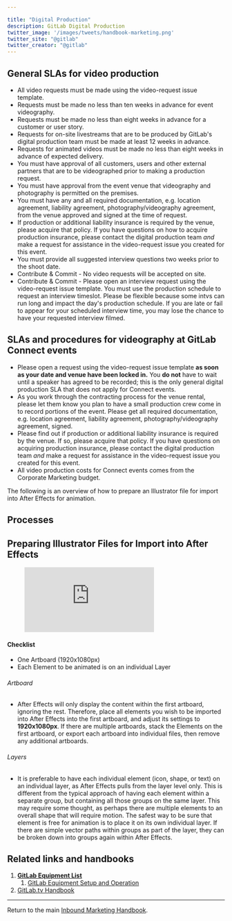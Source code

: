 ```yaml
---

title: "Digital Production"
description: GitLab Digital Production
twitter_image: '/images/tweets/handbook-marketing.png'
twitter_site: "@gitlab"
twitter_creator: "@gitlab"
---
```







## General SLAs for video production

- All video requests must be made using the video-request issue template.
- Requests must be made no less than ten weeks in advance for event videography.
- Requests must be made no less than eight weeks in advance for a customer or user story.
- Requests for on-site livestreams that are to be produced by GitLab's digital production team must be made at least 12 weeks in advance.
- Requests for animated videos must be made no less than eight weeks in advance of expected delivery.
- You must have approval of all customers, users and other external partners that are to be videographed prior to making a production request.
- You must have approval from the event venue that videography and photography is permitted on the premises.
- You must have any and all required documentation, e.g. location agreement, liability agreement, photography/videography agreement, from the venue approved and signed at the time of request.
- If production or additional liability insurance is required by the venue, please acquire that policy. If you have questions on how to acquire production insurance, please contact the digital production team *and* make a request for assistance in the video-request issue you created for this event.
- You must provide all suggested interview questions two weeks prior to the shoot date.
- Contribute & Commit - No video requests will be accepted on site.
- Contribute & Commit - Please open an interview request using the video-request issue template. You must use the production schedule to request an interview timeslot. Please be flexible because some intvs can run long and impact the day's production schedule. If you are late or fail to appear for your scheduled interview time, you may lose the chance to have your requested interview filmed.

## SLAs and procedures for videography at GitLab Connect events

- Please open a request using the video-request issue template **as soon as your date and venue have been locked in.** You **do not** have to wait until a speaker has agreed to be recorded; this is the only general digital production SLA that does not apply for Connect events.
- As you work through the contracting process for the venue rental, please let them know you plan to have a small production crew come in to record portions of the event. Please get all required documentation, e.g. location agreement, liability agreement, photography/videography agreement, signed.
- Please find out if production or additional liability insurance is required by the venue. If so, please acquire that policy. If you have questions on acquiring production insurance, please contact the digital production team *and* make a request for assistance in the video-request issue you created for this event.
- All video production costs for Connect events comes from the Corporate Marketing budget.

The following is an overview of how to prepare an Illustrator file for import into After Effects for animation.

## Processes

## Preparing Illustrator Files for Import into After Effects

<figure class="video_container">
    <iframe src="https://www.youtube.com/embed/9IippiMo0-8" frameborder="0" allowfullscreen="true"> </iframe>
</figure>

#### Checklist

- One Artboard (1920x1080px)
- Each Element to be animated is on an individual Layer

###### Artboard

- After Effects will only display the content within the first artboard, ignoring the rest. Therefore, place all elements you wish to be imported into After Effects into the first artboard, and adjust its settings to **1920x1080px**. If there are multiple artboards, stack the Elements on the first artboard, or export each artboard into individual files, then remove any additional artboards.

###### Layers

- It is preferable to have each individual element (icon, shape, or text) on an individual layer, as After Effects pulls from the layer level only. This is different from the typical approach of having each element within a separate group, but containing all those groups on the same layer. This may require some thought, as perhaps there are multiple elements to an overall shape that will require motion. The safest way to be sure that element is free for animation is to place it on its own individual layer. If there are simple vector paths within groups as part of the layer, they can be broken down into groups again within After Effects.

## Related links and handbooks

1. **[GitLab Equipment List](/handbook/marketing/brand-and-product-marketing/content/digital-production/digital-production-equipment-list/)**
     1. [GitLab Equipment Setup and Operation](/handbook/marketing/brand-and-product-marketing/content/digital-production/digital-production-equipment-list/black-magic-pocket-cinema-camera/)
1. [GitLab.tv Handbook](/handbook/marketing/brand-and-product-marketing/content/digital-production/gitlab-tv/)

---

Return to the main [Inbound Marketing Handbook](/handbook/marketing/inbound-marketing/).

